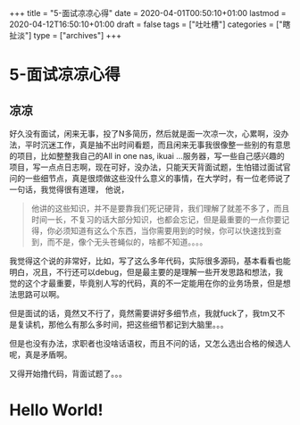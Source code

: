 +++
title = "5-面试凉凉心得"
date = 2020-04-01T00:50:10+01:00
lastmod = 2020-04-12T16:50:10+01:00
draft = false
tags = ["吐吐槽"]
categories = ["瞎扯淡"]
type = ["archives"]
+++

# 5-面试凉凉心得

## 凉凉

好久没有面试，闲来无事，投了N多简历，然后就是面一次凉一次，心累啊，没办法，平时沉迷工作，真是抽不出时间看题，而且闲来无事我很像整一些别的有意思的项目，比如整整我自己的All in one nas, ikuai ...服务器，写一些自己感兴趣的项目，写一点点日志啊，现在可好，没办法，只能天天背面试题，生怕错过面试官问的一些细节点，真是很烦做这些没什么意义的事情，在大学时，有一位老师说了一句话，我觉得很有道理，
他说，

> 他讲的这些知识，并不是要靠我们死记硬背，我们理解了就差不多了，而且时间一长，不复习的话大部分知识，也都会忘记，但是最重要的一点你要记得，你必须知道有这么个东西，当你需要用到的时候，你可以快速找到查到，而不是，像个无头苍蝇似的，啥都不知道。。。。

我觉得这个说的非常好，比如，写了这么多年代码，实际很多源码，基本看看也能明白，况且，不行还可以debug，但是最主要的是理解一些开发思路和想法，我觉的这个才最重要，毕竟别人写的代码，真的不一定能用在你的业务场景，但是想法思路可以啊。

但是面试的话，竟然又不行了，竟然需要讲好多细节点，我就fuck了，我tm又不是复读机，那他么有那么多时间，把这些细节都记到大脑里。。。

但是也没有办法，求职者也没啥话语权，而且不问的话，又怎么选出合格的候选人呢，真是矛盾啊。

又得开始撸代码，背面试题了。。。


# Hello World!